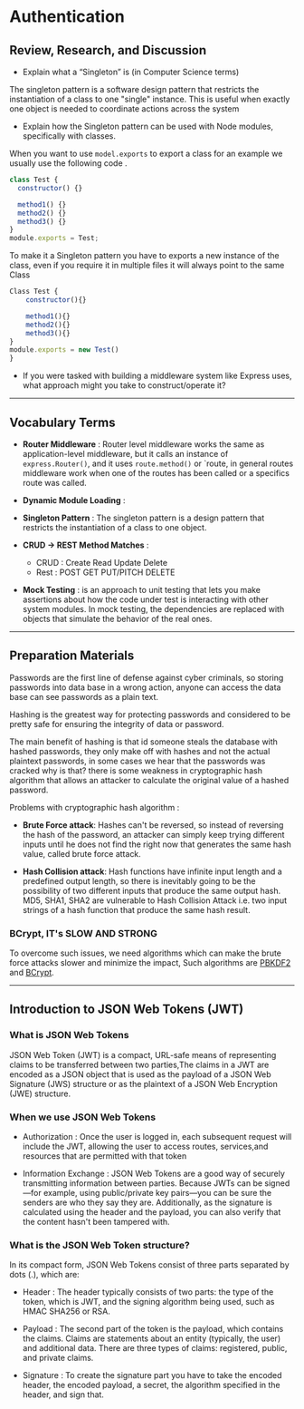 # Authentication

## Review, Research, and Discussion

- Explain what a “Singleton” is (in Computer Science terms)

The singleton pattern is a software design pattern that restricts the instantiation of a class to one "single" instance. This is useful when exactly one object is needed to coordinate actions across the system

- Explain how the Singleton pattern can be used with Node modules, specifically with classes.

When you want to use `model.exports` to export a class for an example we usually use the following code .

```javascript
class Test {
  constructor() {}

  method1() {}
  method2() {}
  method3() {}
}
module.exports = Test;
```

To make it a Singleton pattern you have to exports a new instance of the class, even if you require it in multiple files it will always point to the same Class

```javascript
Class Test {
    constructor(){}

    method1(){}
    method2(){}
    method3(){}
}
module.exports = new Test()
}
```

- If you were tasked with building a middleware system like Express uses, what approach might you take to construct/operate it?

---

## Vocabulary Terms

- **Router Middleware** : Router level middleware works the same as application-level middleware, but it calls an instance of `express.Router()`, and it uses `route.method()` or `route, in general routes middleware work when one of the routes has been called or a specifics route was called.

- **Dynamic Module Loading** :

* **Singleton Pattern** : The singleton pattern is a design pattern that restricts the instantiation of a class to one object.

* **CRUD -> REST Method Matches** :

  - CRUD : Create Read Update Delete
  - Rest : POST GET PUT/PITCH DELETE

* **Mock Testing** : is an approach to unit testing that lets you make assertions about how the code under test is interacting with other system modules. In mock testing, the dependencies are replaced with objects that simulate the behavior of the real ones.

---

## Preparation Materials

Passwords are the first line of defense against cyber criminals, so storing passwords into data base in a wrong action, anyone can access the data base can see passwords as a plain text.

Hashing is the greatest way for protecting passwords and considered to be pretty safe for ensuring the integrity of data or password.

The main benefit of hashing is that id someone steals the database with hashed passwords, they only make off with hashes and not the actual plaintext passwords, in some cases we hear that the passwords was cracked why is that? there is some weakness in cryptographic hash algorithm that allows an attacker to calculate the original value of a hashed password.

Problems with cryptographic hash algorithm :

- **Brute Force attack**: Hashes can't be reversed, so instead of reversing the hash of the password, an attacker can simply keep trying different inputs until he does not find the right now that generates the same hash value, called brute force attack.

- **Hash Collision attack**: Hash functions have infinite input length and a predefined output length, so there is inevitably going to be the possibility of two different inputs that produce the same output hash. MD5, SHA1, SHA2 are vulnerable to Hash Collision Attack i.e. two input strings of a hash function that produce the same hash result.

### BCrypt, IT's SLOW AND STRONG

To overcome such issues, we need algorithms which can make the brute force attacks slower and minimize the impact, Such algorithms are [PBKDF2](https://nodejs.org/api/crypto.html#crypto_crypto_pbkdf2_password_salt_iterations_keylen_digest_callback) and [BCrypt](https://www.npmjs.com/package/bcrypt).

---

## Introduction to JSON Web Tokens (JWT)

### What is JSON Web Tokens

JSON Web Token (JWT) is a compact, URL-safe means of representing claims to be transferred between two parties,The claims in a JWT are encoded as a JSON object that is used as the payload of a JSON Web Signature (JWS) structure or as the plaintext of a JSON Web Encryption (JWE) structure.

### When we use JSON Web Tokens

- Authorization : Once the user is logged in, each subsequent request will include the JWT, allowing the user to access routes, services,and resources that are permitted with that token

- Information Exchange : JSON Web Tokens are a good way of securely transmitting information between parties. Because JWTs can be signed—for example, using public/private key pairs—you can be sure the senders are who they say they are. Additionally, as the signature is calculated using the header and the payload, you can also verify that the content hasn't been tampered with.

### What is the JSON Web Token structure?

In its compact form, JSON Web Tokens consist of three parts separated by dots (.), which are:

- Header : The header typically consists of two parts: the type of the token, which is JWT, and the signing algorithm being used, such as HMAC SHA256 or RSA.

- Payload : The second part of the token is the payload, which contains the claims. Claims are statements about an entity (typically, the user) and additional data. There are three types of claims: registered, public, and private claims.

- Signature : To create the signature part you have to take the encoded header, the encoded payload, a secret, the algorithm specified in the header, and sign that.
